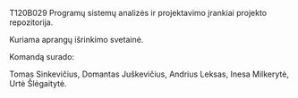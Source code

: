 T120B029 Programų sistemų analizės ir projektavimo įrankiai projekto repozitorija.

Kuriama aprangų išrinkimo svetainė.

Komandą surado:

Tomas Sinkevičius,
Domantas Juškevičius,
Andrius Leksas,
Inesa Milkerytė,
Urtė Šlėgaitytė.
